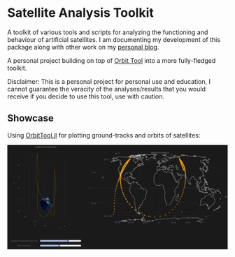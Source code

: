 # Satellite Analysis Toolkit

A toolkit of various tools and scripts for analyzing the functioning and behaviour of artificial satellites. I am documenting my development of this package along with other work on my [personal blog](https://michaszj.github.io/starcoffee/).

A personal project building on top of [Orbit Tool](https://github.com/MichaszJ/orbit-tool) into a more fully-fledged toolkit.

Disclaimer: This is a personal project for personal use and education, I cannot guarantee the veracity of the analyses/results that you would receive if you decide to use this tool, use with caution.

## Showcase

Using [OrbitTool.jl](https://github.com/MichaszJ/satellite-analysis-toolkit/blob/main/src/OrbitTool.jl) for plotting ground-tracks and orbits of satellites:

![](./images/ground-track.png)
